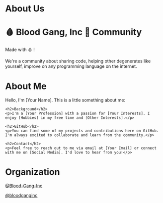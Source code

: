 # About Us

# 🩸 Blood Gang, Inc 🥀 Community
  Made with 🩸 !

We're a community about sharing code, helping other degenerates like yourself, improve on
any programming language on the internet.

<!DOCTYPE html>
<html>
<head>
    <title>About Me</title>
</head>
<body>
    <h1>About Me</h1>
    <p>Hello, I'm [Your Name]. This is a little something about me:</p>
    
    <h2>Background</h2>
    <p>I'm a [Your Profession] with a passion for [Your Interests]. I enjoy [Hobbies] in my free time and [Other Interests].</p>
    
    <h2>GitHub</h2>
    <p>You can find some of my projects and contributions here on GitHub. I'm always excited to collaborate and learn from the community.</p>
    
    <h2>Contact</h2>
    <p>Feel free to reach out to me via email at [Your Email] or connect with me on [Social Media]. I'd love to hear from you!</p>
</body>
</html>

# Organization

[@Blood-Gang-Inc](https://github.com/Blood-Gang-Inc) 

[@bloodganginc](https://www.youtube.com/@bloodganginc)
